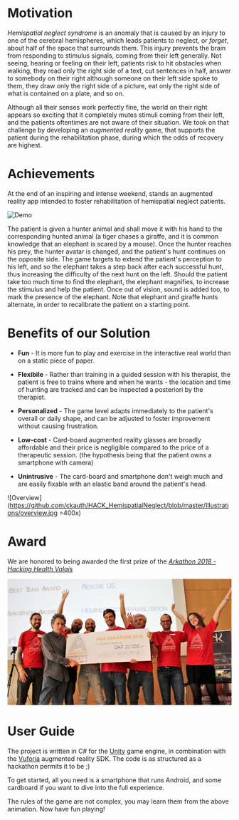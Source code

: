 # Motivation

_Hemispatial neglect syndrome_ is an anomaly that is caused by an injury to one of the cerebral hemispheres, which leads patients
to neglect, or _forget_, about half of the space that surrounds them. This injury prevents the brain from responding to stimulus
signals, coming from their left generally. Not seeing, hearing or feeling on their left, patients risk to hit obstacles when walking,
they read only the right side of a text, cut sentences in half, answer to somebody on their right although someone on their left side 
spoke to them, they draw only the right side of a picture, eat only the right side of what is contained on a plate, and so on.

Although all their senses work perfectly fine, the world on their right appears so exciting that it completely mutes stimuli coming
from their left, and the patients oftentimes are not aware of their situation. We took on that challenge by developing an _augmented reality_
game, that supports the patient during the rehabilitation phase, during which the odds of recovery are highest.

# Achievements

At the end of an inspiring and intense weekend, stands an augmented reality app intended to foster rehabilitation of hemispatial neglect patients.

![Demo](https://github.com/ckauth/HACK_HemispatialNeglect/blob/master/Illustrations/demo.gif)

The patient is given a hunter animal and shall move it with his hand to the corresponding hunted animal (a tiger chases a giraffe,
and it is common knowledge that an elephant is scared by a mouse). Once the hunter reaches his prey, the hunter avatar is changed,
and the patient's hunt continues on the opposite side. The game targets to extend the patient's perception to his left, and so the
elephant takes a step back after each successful hunt, thus increasing the difficulty of the next hunt on the left. Should the patient take
too much time to find the elephant, the elephant magnifies, to increase the stimulus and help the patient. Once out of vision, sound is 
added too, to mark the presence of the elephant. Note that elephant and giraffe hunts alternate, in order to recalibrate the patient on a 
starting point.

# Benefits of our Solution

* **Fun** - It is more fun to play and exercise in the interactive real world than on a static piece of paper.

* **Flexibile** - Rather than training in a guided session with his therapist, the patient is free to
	trains where and when he wants - the location and time of hunting are tracked and can be inspected a posteriori by the therapist.
	
* **Personalized** - The game level adapts immediately to the patient's overall or daily shape, and can be adjusted to foster
	improvement without causing frustration.
	
* **Low-cost** - Card-board augmented reality glasses are broadly affordable and their price is negligible compared to the price
	of a therapeutic session. (the hypothesis being that the patient owns a smartphone with camera)
	
* **Unintrusive** - The card-board and smartphone don't weigh much and are easily fixable with an elastic band around the patient's head.

![Overview](https://github.com/ckauth/HACK_HemispatialNeglect/blob/master/Illustrations/overview.jpg =400x)

# Award

We are honored to being awarded the first prize of the [_Arkathon 2018 - Hacking Health Valais_](http://hacking-health.org/valais/)

![Overview](https://github.com/ckauth/HACK_HemispatialNeglect/blob/master/Illustrations/ceremony.jpg)

# User Guide

The project is written in C# for the [Unity](https://unity3d.com/) game engine, in combination with the [Vuforia](https://www.vuforia.com/)
augmented reality SDK. The code is as structured as a hackathon permits it to be ;)

To get started, all you need is a smartphone that runs Android, and some cardboard if you want to dive into the full experience.

The rules of the game are not complex, you may learn them from the above animation. Now have fun playing!


